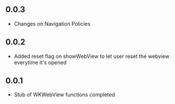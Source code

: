 ## 0.0.3

* Changes on Navigation Policies

## 0.0.2

* Added reset flag on showWebView to let user reset the webview everytime it's opened 

## 0.0.1

* Stub of WKWebView functions completed
